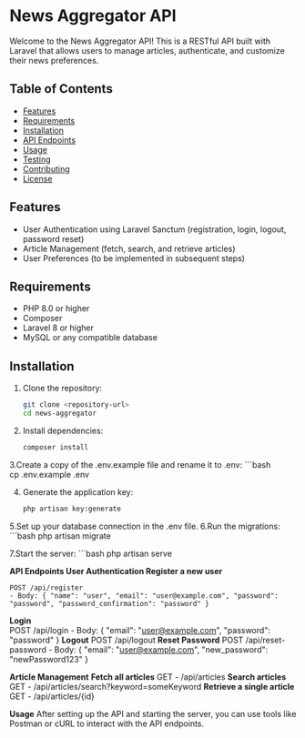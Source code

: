 # News Aggregator API

Welcome to the News Aggregator API! This is a RESTful API built with Laravel that allows users to manage articles, authenticate, and customize their news preferences.

## Table of Contents
- [Features](#features)
- [Requirements](#requirements)
- [Installation](#installation)
- [API Endpoints](#api-endpoints)
- [Usage](#usage)
- [Testing](#testing)
- [Contributing](#contributing)
- [License](#license)

## Features
- User Authentication using Laravel Sanctum (registration, login, logout, password reset)
- Article Management (fetch, search, and retrieve articles)
- User Preferences (to be implemented in subsequent steps)

## Requirements
- PHP 8.0 or higher
- Composer
- Laravel 8 or higher
- MySQL or any compatible database

## Installation

1. Clone the repository:
   ```bash
   git clone <repository-url>
   cd news-aggregator

2. Install dependencies:
    ```bash
   composer install

3.Create a copy of the .env.example file and rename it to .env:
    ```bash    
    cp .env.example .env

4. Generate the application key:
    ```bash
    php artisan key:generate

5.Set up your database connection in the .env file. 
6.Run the migrations: 
    ```bash
    php artisan migrate

7.Start the server: 
    ```bash
    php artisan serve

**API Endpoints
User Authentication
    Register a new user**

    POST /api/register
    - Body: { "name": "user", "email": "user@example.com", "password": "password", "password_confirmation": "password" }
  **Login**    
    POST /api/login
    - Body: { "email": "user@example.com", "password": "password" }
    **Logout**
    POST /api/logout
    **Reset Password**
    POST /api/reset-password
    - Body: { "email": "user@example.com", "new_password": "newPassword123" }

**Article Management**
    **Fetch all articles**
    GET - /api/articles
    **Search articles**
    GET - /api/articles/search?keyword=someKeyword
    **Retrieve a single article**
    GET - /api/articles/{id}

**Usage**
After setting up the API and starting the server, you can use tools like Postman or cURL to interact with the API endpoints.
